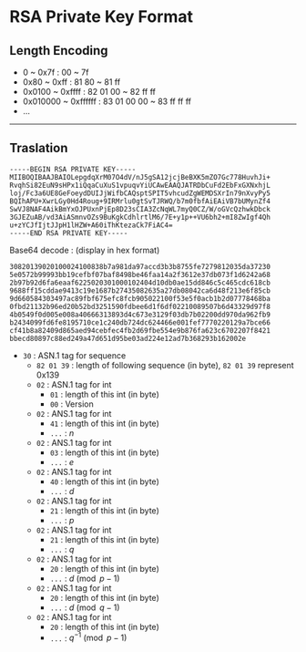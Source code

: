 # RSA Private Key Format

## Length Encoding
- 0 ~ 0x7f : 00 ~ 7f
- 0x80 ~ 0xff : 81 80 ~ 81 ff
- 0x0100 ~ 0xffff : 82 01 00 ~ 82 ff ff
- 0x010000 ~ 0xffffff : 83 01 00 00 ~ 83 ff ff ff
- \.\.\.


---
## Traslation
```
-----BEGIN RSA PRIVATE KEY-----
MIIBOQIBAAJBAIOLepgdqXrM07O4dV/nJ5gSA12jcjBeBXK5mZO7Gc778HuvhJi+
RvqhSi82EuN9sHPx1iQqaCuXuS1vpuqvYiUCAwEAAQJATRDbCuFd2EbFxGXNxhjL
loj/Fc3a6UE8GeFoeydDUIJjWifbCAQsptSPIT5vhcudZgWEMDSXrIn79nXvyPy5
BQIhAPU+XwrLGy0Hd4Roug+9IRMrlu0gtSvTJRWQ/b7m0fbfAiEAiVB7bUMynZf4
SwVJ8NAF4AikBmYxOJPUxnPjEp8D23sCIA3ZcNqWL7myQ0CZ/W/oGVcQzhwkDbck
3GJEZuAB/vd3AiASmnvOZs9BuKgkCdhlrtlM6/7E+y1p++VU6bh2+mI8ZwIgf4Qh
u+zYCJfIjtJJpH1lHZW+A60iThKtezaCk7FiAC4= 
-----END RSA PRIVATE KEY-----
```

Base64 decode : (display in hex format)
```
30820139020100024100838b7a981da97accd3b3b8755fe7279812035da37230
5e0572b99993bb19cefbf07baf8498be46faa14a2f3612e37db073f1d6242a68
2b97b92d6fa6eaaf6225020301000102404d10db0ae15dd846c5c465cdc618cb
9688ff15cddae9413c19e1687b27435082635a27db08042ca6d48f213e6f85cb
9d660584303497ac89fbf675efc8fcb905022100f53e5f0acb1b2d07778468ba
0fbd21132b96ed20b52bd3251590fdbee6d1f6df02210089507b6d43329d97f8
4b0549f0d005e008a40666313893d4c673e3129f03db7b02200dd970da962fb9
b2434099fd6fe8195710ce1c240db724dc624466e001fef7770220129a7bce66
cf41b8a82409d865aed94cebfec4fb2d69fbe554e9b876fa623c6702207f8421
bbecd80897c88ed249a47d651d95be03ad224e12ad7b368293b162002e
```

- `30` : ASN.1 tag for sequence
  - `82 01 39` : length of following sequence (in byte), `82 01 39` represent 0x139
  - `02` : ASN.1 tag for int
    - `01` : length of this int (in byte)
    - `00` : Version
  - `02` : ANS.1 tag for int
    - `41` : length of this int (in byte)
    - `...` : $n$
  - `02` : ANS.1 tag for int
    - `03` : length of this int (in byte)
    - `...` : $e$
  - `02` : ANS.1 tag for int
    - `40` : length of this int (in byte)
    - `...` : $d$
  - `02` : ANS.1 tag for int
    - `21` : length of this int (in byte)
    - `...` : $p$
  - `02` : ANS.1 tag for int
    - `21` : length of this int (in byte)
    - `...` : $q$
  - `02` : ANS.1 tag for int
    - `20` : length of this int (in byte)
    - `...` : $d \pmod {p - 1}$
  - `02` : ANS.1 tag for int
    - `20` : length of this int (in byte)
    - `...` : $d \pmod {q - 1}$
  - `02` : ANS.1 tag for int
    - `20` : length of this int (in byte)
    - `...` : $q ^ {-1} \pmod {p - 1}$

